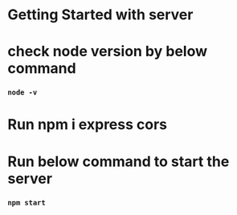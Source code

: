# Getting Started with server

# check node version by below command
### `node -v`

# Run npm i express cors

# Run below command to start the server
### `npm start`